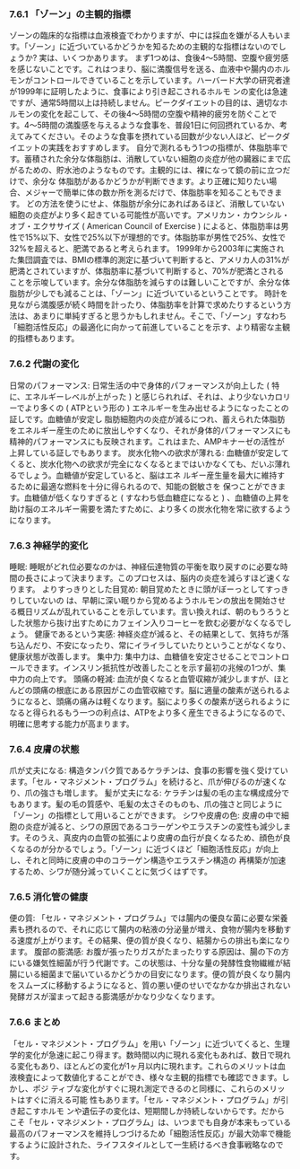 ### 7.6.1 「ゾーン」の主観的指標
ゾーンの臨床的な指標は血液検査でわかりますが、中には採血を嫌がる人もいます。「ゾーン」に近づいているかどうかを知るための主観的な指標はないのでしょうか? 実は、いくつかあります。
まず1つめは、食後4〜5時間、空腹や疲労感を感じないことです。これはつまり、脳に満腹信号を送る、血液中や腸内のホルモンがコントロールできていることを示しています。ハーバード大学の研究者達が1999年に証明したように、食事により引き起こされるホルモ ンの変化は急速ですが、通常5時間以上は持続しません。ピークダイエットの目的は、適切なホルモンの変化を起こして、その後4〜5時間の空腹や精神的疲労を防ぐことです。4〜5時間の満腹感を与えるような食事を、普段1日に何回摂れているか、考えてみてください。そのような食事を摂れている回数が少ない人ほど、ピークダイエットの実践をおすすめします。
自分で測れるもう1つの指標が、体脂肪率です。蓄積された余分な体脂肪は、消散していない細胞の炎症が他の臓器にまで広がるための、貯水池のようなものです。主観的には、裸になって鏡の前に立つだけで、余分な
体脂肪があるかどうかが判断できます。より正確に知りたい場合、メジャーで簡単に体の数か所を測るだけで、体脂肪率を知ることもできます。
どの方法を使うにせよ、体脂肪が余分にあればあるほど、消散していない細胞の炎症がより多く起きている可能性が高いです。アメリカン・カウンシル・オブ・エクササイズ ( American Council of Exercise ) によると、体脂肪率は男性で15%以下、女性で25%以下が理想的です。体脂肪率が男性で25%、女性で32%を超えると、肥満であると考えられます。
1999年から2003年に実施された集団調査では、BMIの標準的測定に基づいて判断すると、アメリカ人の31%が肥満とされていますが、体脂肪率に基づいて判断すると、70%が肥満とされることを示唆しています。余分な体脂肪を減らすのは難しいことですが、余分な体脂肪が少しでも減ることは、「ゾーン」に近づいているということです。
時計を見ながら満腹感が続く時間を計ったり、体脂肪率を計算で求めたりするという方法は、あまりに単純すぎると思うかもしれません。そこで、「ゾーン」すなわち「細胞活性反応」の最適化に向かって前進していることを示す、より精密な主観的指標もあります。

### 7.6.2 代謝の変化
日常のパフォーマンス:
日常生活の中で身体的パフォーマンスが向上した ( 特に、エネルギーレベルが上がった ) と感じられれば、それは、より少ないカロリーでより多くの ( ATPという形の ) エネルギーを生み出せるようになったことの証しです。血糖値が安定し 脂肪細胞内の炎症が減るにつれ、蓄えられた体脂肪をエネルギー産生のために放出しやすくなり、それが身体的パフォーマンスにも精神的パフォーマンスにも反映されます。これはまた、AMPキナーゼの活性が上昇している証しでもあります。
炭水化物への欲求が薄れる:
血糖値が安定してくると、炭水化物への欲求が完全になくなるとまではいかなくても、だいぶ薄れるでしょう。血糖値が安定していると、脳はエネ ルギー産生量を最大に維持するために最適な燃料を十分に得られるので、知能の鋭敏さを 保つことができます。血糖値が低くなりすぎると ( すなわち低血糖症になると ) 、血糖値の上昇を助け脳のエネルギー需要を満たすために、より多くの炭水化物を常に欲するようになります。

### 7.6.3 神経学的変化
睡眠:
睡眠がどれ位必要なのかは、神経伝達物質の平衡を取り戻すのに必要な時間の長さによって決まります。このプロセスは、脳内の炎症を減らすほど速くなります。
よりすっきりとした目覚め:
朝目覚めたときに頭がぼーっとしてすっきりしていないの は、早朝に深い眠りから覚めるようホルモンの放出を開始させる概日リズムが乱れていることを示しています。言い換えれば、朝のもうろうとした状態から抜け出すためにカフェイン入りコーヒーを飲む必要がなくなるでしょう。
健康であるという実感:
神経炎症が減ると、その結果として、気持ちが落ち込んだり、不安になったり、常にイライラしていたりということがなくなり、健康状態が改善します。
集中力:
集中力は、血糖値を安定させることでコントロールできます。インスリン抵抗性が改善したことを示す最初の兆候の1つが、集中力の向上です。
頭痛の軽減:
血流が良くなると血管収縮が減少しますが、ほとんどの頭痛の根底にある原因がこの血管収縮です。脳に適量の酸素が送られるようになると、頭痛の痛みは軽くなります。脳により多くの酸素が送られるようになると得られるもう一つの利点は、ATPをより多く産生できるようになるので、明確に思考する能力が高まります。

### 7.6.4 皮膚の状態
爪が丈夫になる:
構造タンパク質であるケラチンは、食事の影響を強く受けています。「セル・マネジメント・プログラム」を続けると、爪が伸びるのが速くなり、爪の強さも増します。
髪が丈夫になる:
ケラチンは髪の毛の主な構成成分でもあります。髪の毛の質感や、毛髪の太さそのものも、爪の強さと同じように「ゾーン」の指標として用いることができます。
シワや皮膚の色:
皮膚の中で細胞の炎症が減ると、シワの原因であるコラーゲンやエラスチンの変性も減少します。そのうえ、真皮内の血管の拡張により皮膚の血行が良くなるため、顔色が良くなるのが分かるでしょう。「ゾーン」に近づくほど「細胞活性反応」が向上し、それと同時に皮膚の中のコラーゲン構造やエラスチン構造の 再構築が加速するため、シワが随分減っていくことに気づくはずです。

### 7.6.5 消化管の健康
便の質:
「セル・マネジメント・プログラム」では腸内の優良な菌に必要な栄養素も摂れるので、それに応じて腸内の粘液の分泌量が増え、食物が腸内を移動する速度が上がります。その結果、便の質が良くなり、結腸からの排出も楽になります。
腹部の膨満感:
お腹が張ったりガスがたまったりする原因は、腸の下の方にいる嫌気性細菌が行う代謝です。この状態は、十分な量の発酵性食物繊維が結腸にいる細菌まで届いているかどうかの目安になります。便の質が良くなり腸内をスムーズに移動するようになると、質の悪い便のせいでなかなか排出されない発酵ガスが溜まって起きる膨満感がかなり少なくなります。

### 7.6.6 まとめ
「セル・マネジメント・プログラム」を用い「ゾーン」に近づいてくると、生理学的変化が急速に起こり得ます。数時間以内に現れる変化もあれば、数日で現れる変化もあり、ほとんどの変化が1ヶ月以内に現れます。これらのメリットは血液検査によって数値化することができ、様々な主観的指標でも確認できます。しかし、ポジ ティブな変化がすぐに現れ測定できるのと同様に、これらのメリットはすぐに消える可能 性もあります。「セル・マネジメント・プログラム」が引き起こすホルモ ンや遺伝子の変化は、短期間しか持続しないからです。だからこそ「セル・マネジメント・プログラム」は、いつまでも自身が本来もっている最高のパフォーマンスを維持しつづけるため「細胞活性反応」が最大効率で機能するように設計された、ライフスタイルとして一生続けるべき食事戦略なのです。